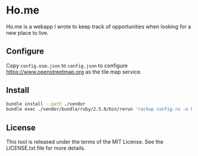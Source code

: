 # <span>Ho.me</span>

<span>Ho.me</span> is a webapp I wrote to keep track of opportunities when looking for a new place to live.

## Configure

Copy `config.osm.json` to `config.json` to configure <https://www.openstreetmap.org> as the tile map service.

## Install

```sh
bundle install --path ./vendor
bundle exec ./vendor/bundle/ruby/2.5.0/bin/rerun 'rackup config.ru -o 0.0.0.0 -p 4567'

```

## License

This tool is released under the terms of the MIT License. See the LICENSE.txt file for more details.
